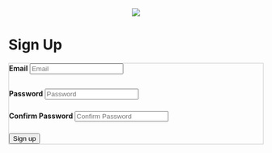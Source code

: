 <!DOCTYPE html>
<html lang="en" dir="ltr">
  <head>
    <meta charset="utf-8">
    <title>EDU HELP</title>
    <link rel="stylesheet" href="style.css">
    <link rel="icon" href="https://media.licdn.com/dms/image/C511BAQG-PFkwuM_s3w/company-background_10000/0/1583926892097/iitism_cover?e=2147483647&v=beta&t=RBGRoORbLHALLZzFZtLp0r8HKeul8j47mPcRJIgerLI">
    <link rel="" href="<link rel="preconnect" href="https://fonts.googleapis.com">
<link rel="preconnect" href="https://fonts.gstatic.com" crossorigin>
<link href="https://fonts.googleapis.com/css2?family=DM+Serif+Display:ital@1&family=Montserrat:ital,wght@1,900&family=Sacramento&family=Ubuntu:ital,wght@1,300&display=swap" rel="stylesheet">

  </head>
  <body>
    <center>
   <img src="https://d2lk14jtvqry1q.cloudfront.net/media/small_Department_of_Management_Studies_IIT_Dhanbad_ae040bdd59_00524faa81_587e594e98_3dd33e6e60_8561d0e94d.png">

 </center>

 <div class="Container">
 <h1>Sign Up</h1>


   <form action="action_page.php" style="border:1px solid #ccc">
   <label for="email"><b>Email</b></label>
   <input type="text" placeholder="Email" class="text-field" name="email" required>
   <h2> </h2>
   <label for="password"><b>Password</b1></label>
   <input type="text" placeholder="Password" name>
   <h3></h3>
   <label for="Confirm password"><b>Confirm Password</b></label>
   <input type="text" placeholder="Confirm Password">
   <label>
     <h3></h3>
      <button type="submit" class="Signup">Sign up</button>
   </form>
   </div>
<script type="module">
  // Import the functions you need from the SDKs you need
  import { initializeApp } from "https://www.gstatic.com/firebasejs/10.7.1/firebase-app.js";
  import{
    getauth,
    createUserwithEmailandPassword,
    SignUpwithEmailandPassword,
    onAuthStateChanged,
  }
    "https://www.gstatic.com/firebasejs/10.7.1/firebase-authentication.js";

  // TODO: Add SDKs for Firebase products that you want to use
  // https://firebase.google.com/docs/web/setup#available-libraries

  // Your web app's Firebase configuration
  const firebaseConfig = {
    apiKey: "AIzaSyBWygcJ-PcwshCxfhoKLoM9mOEtVCddgJY",
    authDomain: "authentication-a3190.firebaseapp.com",
    databaseURL: "https://authentication-a3190-default-rtdb.firebaseio.com",
    projectId: "authentication-a3190",
    storageBucket: "authentication-a3190.appspot.com",
    messagingSenderId: "345435982311",
    appId: "1:345435982311:web:5aa0a5e90e85a3e8c45542"
  };

  // Initialize Firebase
  const app = initializeApp(firebaseConfig);
  const auth=getAuth(app);

  const userEmail=document.querySelecto("#userEmail");
  const userPassword=document.querySelector("#userPassword");
  const authenticationForm=document.querySelector("#authenticationForm");
  const secretContent=document.querySelector("#secretContent");
  const signUpButton=document.querySelector("#signUpButton");

  secretContent.style.display='none';



</script>


 </body>

</html>
